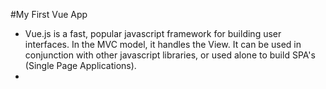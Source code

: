 #My First Vue App
- Vue.js is a fast, popular javascript framework for building user interfaces. In the MVC model, it handles the View. It can be used in conjunction with other javascript libraries, or used alone to build SPA's (Single Page Applications).
- 